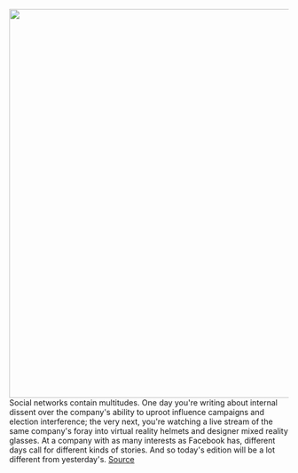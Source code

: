 <img src='https://cdn.vox-cdn.com/thumbor/ZmCGGjS0zJgCe7l-2hHOpIDP6ag=/0x0:2040x1360/1200x800/filters:focal(857x517:1183x843)/cdn.vox-cdn.com/uploads/chorus_image/image/67419919/nstatt_170418_1624_0052.0.0.jpg' width='700px' /><br/>
Social networks contain multitudes. One day you're writing about internal dissent over the company's ability to uproot influence campaigns and election interference; the very next, you're watching a live stream of the same company's foray into virtual reality helmets and designer mixed reality glasses. At a company with as many interests as Facebook has, different days call for different kinds of stories. And so today's edition will be a lot different from yesterday's.
<a href='https://www.theverge.com/interface/2020/9/16/21439741/mark-zuckerberg-facebook-connect-oculus-ar-vr-glasses-quest-apple-watch'> Source <a/>